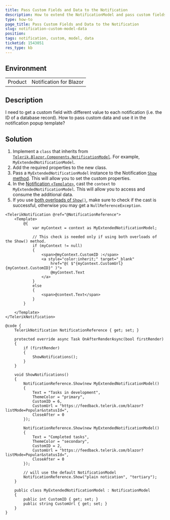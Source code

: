 ```yaml
---
title: Pass Custom Fields and Data to the Notification
description: How to extend the NotificationModel and pass custom fields with dynamic data to each notification popup.
type: how-to
page_title: Pass Custom Fields and Data to the Notification
slug: notification-custom-model-data
position: 
tags: notification, custom, model, data
ticketid: 1543051
res_type: kb
---
```


## Environment
<table>
	<tbody>
		<tr>
			<td>Product</td>
			<td>Notification for Blazor</td>
		</tr>
	</tbody>
</table>

## Description

I need to get a custom field with different value to each notification (i.e. the ID of a database record). How to pass custom data and use it in the notification popup template?

## Solution

1. Implement a `class` that inherits from [`Telerik.Blazor.Components.NotificationModel`](slug://Telerik.Blazor.Components.NotificationModel). For example, `MyExtendedNotificationModel`.
1. Add the required properties to the new class.
1. Pass a `MyExtendedNotificationModel` instance to the Notification [`Show` method](slug://notification-open-close-hide). This will allow you to set the custom properties.
1. In the [Notification `<Template>`](slug://notification-templates), cast the `context` to `MyExtendedNotificationModel`. This will allow you to access and consume the additional data.
1. If you use [both overloads of `Show()`](slug://notification-open-close-hide#open), make sure to check if the cast is successful, otherwise you may get a `NullReferenceException`.

````RAZOR
<TelerikNotification @ref="@NotificationReference">
    <Template>
        @{
            var myContext = context as MyExtendedNotificationModel;

            // This check is needed only if using both overloads of the Show() method.
            if (myContext != null)
            {
                <span>@myContext.CustomID :</span>
                <a style="color:inherit;" target="_blank"
                    href="@( $"{myContext.CustomUrl}{myContext.CustomID}" )">
                    @myContext.Text
                </a>
            }
            else
            {
                <span>@context.Text</span>
            }
        }

    </Template>
</TelerikNotification>

@code {
    TelerikNotification NotificationReference { get; set; }

    protected override async Task OnAfterRenderAsync(bool firstRender)
    {
        if (firstRender)
        {
            ShowNotifications();
        }
    }

    void ShowNotifications()
    {
        NotificationReference.Show(new MyExtendedNotificationModel()
        {
            Text = "Tasks in development",
            ThemeColor = "primary",
            CustomID = 6,
            CustomUrl = "https://feedback.telerik.com/blazor?listMode=Popular&statusId=",
            CloseAfter = 0
        });

        NotificationReference.Show(new MyExtendedNotificationModel()
        {
            Text = "Completed tasks",
            ThemeColor = "secondary",
            CustomID = 2,
            CustomUrl = "https://feedback.telerik.com/blazor?listMode=Popular&statusId=",
            CloseAfter = 0
        });

        // will use the default NotificationModel
        NotificationReference.Show("plain notication", "tertiary");
    }

    public class MyExtendedNotificationModel : NotificationModel
    {
        public int CustomID { get; set; }
        public string CustomUrl { get; set; }
    }
}
````